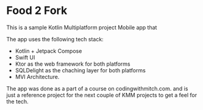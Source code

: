 # Food 2 Fork
This is a sample Kotlin Multiplatform project Mobile app that

The app uses the following tech stack:
* Kotlin  + Jetpack Compose
* Swift UI
* Ktor as the web framework for both platforms
* SQLDelight as the chaching layer for both platforms
* MVI Architecture. 

The app was done as a part of a course on codingwithmitch.com. and is just a reference project for the next couple of KMM projects to get a feel for the tech. 
